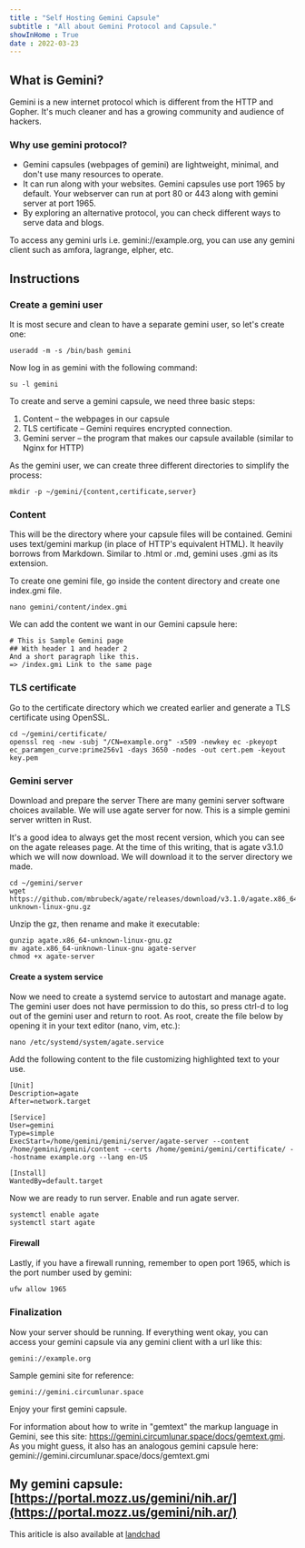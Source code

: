 ```yaml
---
title : "Self Hosting Gemini Capsule"
subtitle : "All about Gemini Protocol and Capsule."
showInHome : True
date : 2022-03-23
---
```



## What is Gemini?

Gemini is a new internet protocol which is different from the HTTP and Gopher. It's much cleaner and has a growing community and audience of hackers.

### Why use gemini protocol?

* Gemini capsules (webpages of gemini) are lightweight, minimal, and don't use many resources to operate.
* It can run along with your websites. Gemini capsules use port 1965 by default. Your webserver can run at port 80 or 443 along with gemini server at port 1965.
* By exploring an alternative protocol, you can check different ways to serve data and blogs.

To access any gemini urls i.e. gemini://example.org, you can use any gemini client such as amfora, lagrange, elpher, etc.

## Instructions

### Create a gemini user

It is most secure and clean to have a separate gemini user, so let's create one:

    useradd -m -s /bin/bash gemini
    
Now log in as gemini with the following command:

    su -l gemini

To create and serve a gemini capsule, we need three basic steps:

1. Content – the webpages in our capsule
2. TLS certificate – Gemini requires encrypted connection.
3. Gemini server – the program that makes our capsule available (similar to Nginx for HTTP)

As the gemini user, we can create three different directories to simplify the process:

    mkdir -p ~/gemini/{content,certificate,server}

### Content

This will be the directory where your capsule files will be contained. Gemini uses text/gemini markup (in place of HTTP's equivalent HTML). It heavily borrows from Markdown. Similar to .html or .md, gemini uses .gmi as its extension.

To create one gemini file, go inside the content directory and create one index.gmi file.

    nano gemini/content/index.gmi

We can add the content we want in our Gemini capsule here:

    # This is Sample Gemini page
    ## With header 1 and header 2
    And a short paragraph like this.
    => /index.gmi Link to the same page

### TLS certificate

Go to the certificate directory which we created earlier and generate a TLS certificate using OpenSSL.

    cd ~/gemini/certificate/
    openssl req -new -subj "/CN=example.org" -x509 -newkey ec -pkeyopt ec_paramgen_curve:prime256v1 -days 3650 -nodes -out cert.pem -keyout key.pem

### Gemini server

Download and prepare the server
There are many gemini server software choices available. We will use agate server for now. This is a simple gemini server written in Rust.

It's a good idea to always get the most recent version, which you can see on the agate releases page. At the time of this writing, that is agate v3.1.0 which we will now download. We will download it to the server directory we made.

    cd ~/gemini/server
    wget https://github.com/mbrubeck/agate/releases/download/v3.1.0/agate.x86_64-unknown-linux-gnu.gz

Unzip the gz, then rename and make it executable:

    gunzip agate.x86_64-unknown-linux-gnu.gz
    mv agate.x86_64-unknown-linux-gnu agate-server
    chmod +x agate-server

#### Create a system service

Now we need to create a systemd service to autostart and manage agate. The gemini user does not have permission to do this, so press ctrl-d to log out of the gemini user and return to root. As root, create the file below by opening it in your text editor (nano, vim, etc.):

    nano /etc/systemd/system/agate.service

Add the following content to the file customizing highlighted text to your use.

    [Unit]
    Description=agate
    After=network.target

    [Service]
    User=gemini
    Type=simple
    ExecStart=/home/gemini/gemini/server/agate-server --content /home/gemini/gemini/content --certs /home/gemini/gemini/certificate/ --hostname example.org --lang en-US

    [Install]
    WantedBy=default.target
    
Now we are ready to run server. Enable and run agate server.

    systemctl enable agate
    systemctl start agate

#### Firewall

Lastly, if you have a firewall running, remember to open port 1965, which is the port number used by gemini:

    ufw allow 1965

### Finalization
Now your server should be running. If everything went okay, you can access your gemini capsule via any gemini client with a url like this:

    gemini://example.org

Sample gemini site for reference:

    gemini://gemini.circumlunar.space

Enjoy your first gemini capsule.

For information about how to write in "gemtext" the markup language in Gemini, see this site: https://gemini.circumlunar.space/docs/gemtext.gmi. As you might guess, it also has an analogous gemini capsule here: gemini://gemini.circumlunar.space/docs/gemtext.gmi

My gemini capsule: [https://portal.mozz.us/gemini/nih.ar/](https://portal.mozz.us/gemini/nih.ar/)
-------------------------------------------------

This ariticle is also available at [landchad](https://landchad.net/gemini/)
